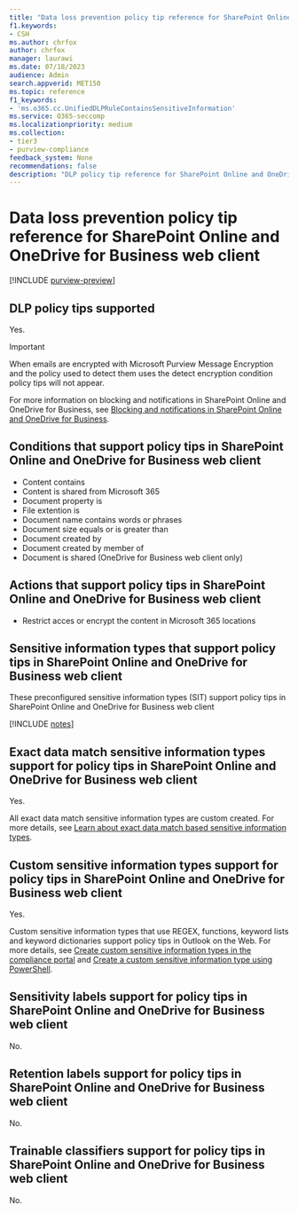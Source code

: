 ```yaml
---
title: "Data loss prevention policy tip reference for SharePoint Online and OneDrive for Business web client"
f1.keywords:
- CSH
ms.author: chrfox
author: chrfox
manager: laurawi
ms.date: 07/18/2023
audience: Admin
search.appverid: MET150
ms.topic: reference
f1_keywords:
- 'ms.o365.cc.UnifiedDLPRuleContainsSensitiveInformation'
ms.service: O365-seccomp
ms.localizationpriority: medium
ms.collection:
- tier3
- purview-compliance
feedback_system: None
recommendations: false
description: "DLP policy tip reference for SharePoint Online and OneDrive for Business web client."
---
```


# Data loss prevention policy tip reference for SharePoint Online and OneDrive for Business web client

[!INCLUDE [purview-preview](../includes/purview-preview.md)]

## DLP policy tips supported

Yes.

> [!IMPORTANT]
> When emails are encrypted with Microsoft Purview Message Encryption and the policy used to detect them uses the detect encryption condition policy tips will not appear.

For more information on blocking and notifications in SharePoint Online and OneDrive for Business, see [Blocking and notifications in SharePoint Online and OneDrive for Business](dlp-policy-reference.md#blocking-and-notifications-in-sharepoint-online-and-onedrive-for-business).

## Conditions that support policy tips in SharePoint Online and OneDrive for Business web client

- Content contains
- Content is shared from Microsoft 365
- Document property is
- File extention is
- Document name contains words or phrases
- Document size equals or is greater than
- Document created by
- Document created by member of
- Document is shared (OneDrive for Business web client only)

## Actions that support policy tips in SharePoint Online and OneDrive for Business web client

- Restrict acces or encrypt the content in Microsoft 365 locations
 

## Sensitive information types that support policy tips in SharePoint Online and OneDrive for Business web client

These preconfigured sensitive information types (SIT) support policy tips in SharePoint Online and OneDrive for Business web client

[!INCLUDE [notes](../includes/sit-link-list.md)]

## Exact data match sensitive information types support for policy tips in SharePoint Online and OneDrive for Business web client

Yes.

All exact data match sensitive information types are custom created. For more details, see [Learn about exact data match based sensitive information types](sit-learn-about-exact-data-match-based-sits.md).

## Custom sensitive information types support for policy tips in SharePoint Online and OneDrive for Business web client

Yes.

Custom sensitive information types that use REGEX, functions, keyword lists and keyword dictionaries support policy tips in Outlook on the Web. For more details, see [Create custom sensitive information types in the compliance portal](create-a-custom-sensitive-information-type.md) and [Create a custom sensitive information type using PowerShell](create-a-custom-sensitive-information-type-in-scc-powershell.md).


## Sensitivity labels support for policy tips in SharePoint Online and OneDrive for Business web client

No.


## Retention labels support for policy tips in SharePoint Online and OneDrive for Business web client

No.


## Trainable classifiers support for policy tips in SharePoint Online and OneDrive for Business web client

No.


<!-- END USER CONTENT ## Policy tips in Outlook on the web

When you compose a new email in Outlook on the web and Outlook 2013 and later, you'll see a policy tip if you add content that matches a rule in a DLP policy, and that rule uses policy tips. The policy tip appears at the top of the message, above the recipients, while the message is being composed.

![Policy tip at the top of a message being composed.](../media/9b3b6b74-17c5-4562-82d5-d17ecaaa8d95.png)

Policy tips work whether the sensitive information appears in the message body, subject line, or even a message attachment as shown here.

![Policy tip showing that an attachment conflicts with a DLP policy.](../media/59ae6655-215f-47d9-ad1d-39c0d1e61740.png)

If the policy tips are configured to allow override, you can choose **Show Details** \> **Override** \> enter a business justification or report a false positive \> **Override**.

![Policy tip in message expanded to show Override option.](../media/28bfb997-48a6-41f0-8682-d5e62488458a.png)

![Policy tip dialog where you can override the policy tip.](../media/f97e836c-04bd-44b4-aec6-ed9526ea31f8.png)

Note that when you add sensitive information to an email, there may be latency between when the sensitive information is added and when the policy tip appears. When emails are encrypted with Microsoft Purview Message Encryption and the policy used to detect them uses the detect encryption condition policy tips will not appear.
-->

